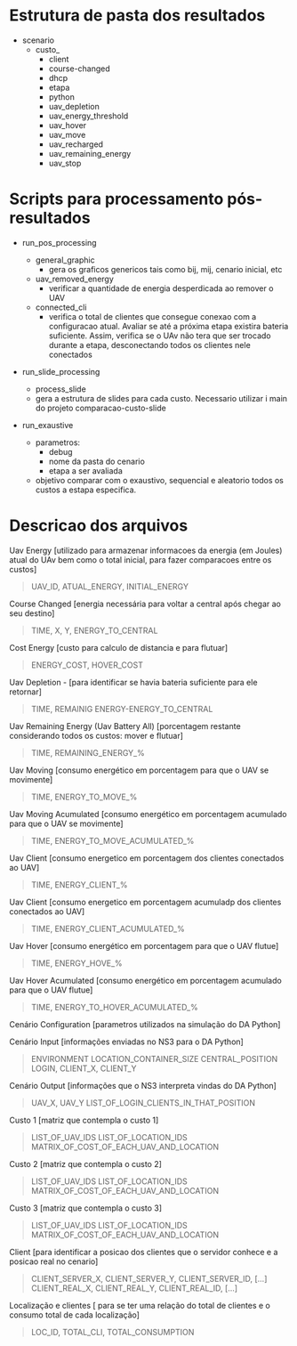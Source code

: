 
# Estrutura de pasta dos resultados
- scenario
    - custo_
        - client
        - course-changed
        - dhcp
        - etapa
        - python 
        - uav_depletion
        - uav_energy_threshold
        - uav_hover
        - uav_move
        - uav_recharged
        - uav_remaining_energy
        - uav_stop

# Scripts para processamento pós-resultados
- run_pos_processing
    - general_graphic
        - gera os graficos genericos tais como bij, mij, cenario inicial, etc
    - uav_removed_energy
        - verificar a quantidade de energia desperdicada ao remover o UAV
    - connected_cli
        - verifica o total de clientes que consegue conexao com a configuracao atual. Avaliar se até a próxima etapa existira bateria suficiente. Assim, verifica se o UAv não tera que ser trocado durante a etapa, desconectando todos os clientes nele conectados

- run_slide_processing
    - process_slide
    - gera a estrutura de slides para cada custo. Necessario utilizar i main do projeto comparacao-custo-slide

- run_exaustive
    - parametros:
        - debug
        - nome da pasta do cenario
        - etapa a ser avaliada
    - objetivo comparar com o exaustivo, sequencial e aleatorio todos os custos a estapa especifica.


# Descricao dos arquivos
Uav Energy [utilizado para armazenar informacoes da energia (em Joules) atual do UAv bem como o total inicial, para fazer comparacoes entre os custos]
> UAV_ID, ATUAL_ENERGY, INITIAL_ENERGY

Course Changed [energia necessária para voltar a central após chegar ao seu destino]
> TIME, X, Y, ENERGY_TO_CENTRAL

Cost Energy [custo para calculo de distancia e para flutuar]
> ENERGY_COST, HOVER_COST

Uav Depletion - [para identificar se havia bateria suficiente para ele retornar]
> TIME, REMAINIG ENERGY-ENERGY_TO_CENTRAL

Uav Remaining Energy (Uav Battery All) [porcentagem restante considerando todos os custos: mover e flutuar]
> TIME, REMAINING_ENERGY_%

Uav Moving [consumo energético em porcentagem para que o UAV se movimente]
> TIME, ENERGY_TO_MOVE_%

Uav Moving Acumulated [consumo energético em porcentagem acumulado para que o UAV se movimente]
> TIME, ENERGY_TO_MOVE_ACUMULATED_%

Uav Client [consumo energetico em porcentagem dos clientes conectados ao UAV]
> TIME, ENERGY_CLIENT_%

Uav Client [consumo energetico em porcentagem acumuladp dos clientes conectados ao UAV]
> TIME, ENERGY_CLIENT_ACUMULATED_%

Uav Hover [consumo energético em porcentagem para que o UAV flutue]
> TIME, ENERGY_HOVE_%

Uav Hover Acumulated [consumo energético em porcentagem acumulado para que o UAV flutue]
> TIME, ENERGY_TO_HOVER_ACUMULATED_%

Cenário Configuration [parametros utilizados na simulação do DA Python]

Cenário Input [informações enviadas no NS3 para o DA Python]
> ENVIRONMENT
> LOCATION_CONTAINER_SIZE
> CENTRAL_POSITION
> LOGIN, CLIENT_X, CLIENT_Y

Cenário Output [informações que o NS3 interpreta vindas do DA Python]
> UAV_X, UAV_Y
> LIST_OF_LOGIN_CLIENTS_IN_THAT_POSITION

Custo 1 [matriz que contempla o custo 1]
> LIST_OF_UAV_IDS
> LIST_OF_LOCATION_IDS
> MATRIX_OF_COST_OF_EACH_UAV_AND_LOCATION

Custo 2 [matriz que contempla o custo 2]
> LIST_OF_UAV_IDS
> LIST_OF_LOCATION_IDS
> MATRIX_OF_COST_OF_EACH_UAV_AND_LOCATION

Custo 3 [matriz que contempla o custo 3]
> LIST_OF_UAV_IDS
> LIST_OF_LOCATION_IDS
> MATRIX_OF_COST_OF_EACH_UAV_AND_LOCATION

Client [para identificar a posicao dos clientes que o servidor conhece e a posicao real no cenario]
> CLIENT_SERVER_X, CLIENT_SERVER_Y, CLIENT_SERVER_ID, [...]
> CLIENT_REAL_X, CLIENT_REAL_Y, CLIENT_REAL_ID, [...]

Localização e clientes [ para se ter uma relação do total de clientes e o consumo total de cada localização]
> LOC_ID, TOTAL_CLI, TOTAL_CONSUMPTION
